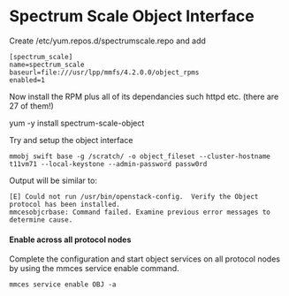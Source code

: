 Spectrum Scale Object Interface
===============================

Create /etc/yum.repos.d/spectrumscale.repo and add
```
[spectrum_scale]
name=spectrum_scale
baseurl=file:///usr/lpp/mmfs/4.2.0.0/object_rpms
enabled=1
```
Now install the RPM plus all of its dependancies such httpd etc. (there are 27 of them!)

   yum -y install spectrum-scale-object

Try and setup the object interface

    mmobj swift base -g /scratch/ -o object_fileset --cluster-hostname t11vm71 --local-keystone --admin-password passw0rd
Output will be similar to:
```
[E] Could not run /usr/bin/openstack-config.  Verify the Object protocol has been installed.
mmcesobjcrbase: Command failed. Examine previous error messages to determine cause.
```
#### Enable across all protocol nodes
Complete the configuration and start object services on all protocol nodes by using the mmces service
enable command.

    mmces service enable OBJ -a
